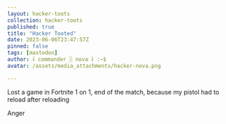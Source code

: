 ```yaml
---
layout: hacker-toots
collection: hacker-toots
published: true
title: "Hacker Tooted"
date: 2023-06-06T23:47:57Z
pinned: false
tags: [mastodon]
author: ⸸ commander ░ nova ⸸ :~$
avatar: /assets/media_attachments/hacker-nova.png

---
```


<p>Lost a game in Fortnite 1 on 1, end of the match, because my pistol had to reload after reloading </p><p>Anger</p>



